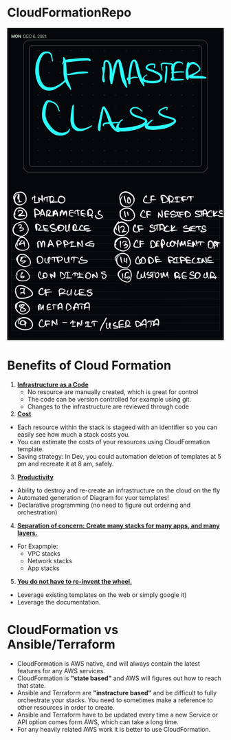 # CloudFormationRepo

![Outputs](./images/newimages.png)

# Benefits of Cloud Formation
1. <ins>**Infrastructure as a Code**</ins>
   - No resource are manually created, which is great for control
   - The code can be version controlled for example using git.
   - Changes to the infrastructure are reviewed through code
2.  <ins>**Cost**</ins>
   - Each resource within the stack is stageed with an identifier so you can easily see how much a stack costs you.
   - You can estimate the costs of your resources using CloudFormation template.
   - Saving strategy: In Dev, you could automation deletion of templates at 5 pm and recreate it at 8 am, safely.
3.  <ins>**Productivity**</ins>
   - Ability to destroy and re-create an infrastructure on the cloud on the fly
   - Automated generation of Diagram for yuor templates!
   - Declarative programming (no need to figure out ordering and orchestration)
4.  <ins>**Separation of concern: Create many stacks for many apps, and many layers.**</ins>
- For Exapmple:
   - VPC stacks
   - Network stacks
   - App stacks
5.  <ins>**You do not have to re-invent the wheel.**</ins>
   - Leverage existing templates on the web or simply google it)
   - Leverage the documentation.

# CloudFormation vs Ansible/Terraform
* CloudFormation is AWS native, and will always contain the latest features for any AWS services.
* CloudFormation is **"state based"** and AWS will figures out how to reach that state.
* Ansible and Terraform are **"instracture based"** and be difficult to fully orchestrate your stacks. You need to sometimes make a reference to other resources in order to create.
* Ansible and Terraform have to be updated every time a new Service or API option comes form AWS, which can take a long time.
* For any heavily related AWS work it is better to use CloudFormation.